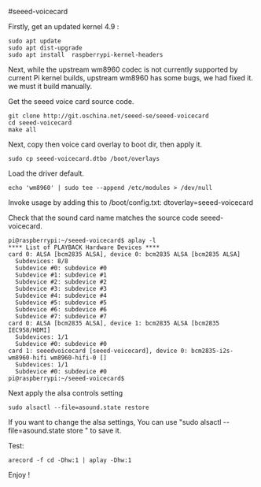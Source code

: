#seeed-voicecard

Firstly, get an updated kernel 4.9 :
```
sudo apt update
sudo apt dist-upgrade
sudo apt install  raspberrypi-kernel-headers
```

Next, while the upstream wm8960 codec is not currently supported by current Pi kernel builds, upstream wm8960 has some bugs, we had fixed it. we must it build manually.

Get the seeed voice card source code.
```
git clone http://git.oschina.net/seeed-se/seeed-voicecard
cd seeed-voicecard
make all
```

Next, copy then voice card overlay to boot dir, then apply it.
```
sudo cp seeed-voicecard.dtbo /boot/overlays
```
Load the driver default. 
```
echo 'wm8960' | sudo tee --append /etc/modules > /dev/null
```
Invoke usage by adding this to /boot/config.txt:
dtoverlay=seeed-voicecard

Check that the sound card name matches the source code seeed-voicecard.

```
pi@raspberrypi:~/seeed-voicecard$ aplay -l
**** List of PLAYBACK Hardware Devices ****
card 0: ALSA [bcm2835 ALSA], device 0: bcm2835 ALSA [bcm2835 ALSA]
  Subdevices: 8/8
  Subdevice #0: subdevice #0
  Subdevice #1: subdevice #1
  Subdevice #2: subdevice #2
  Subdevice #3: subdevice #3
  Subdevice #4: subdevice #4
  Subdevice #5: subdevice #5
  Subdevice #6: subdevice #6
  Subdevice #7: subdevice #7
card 0: ALSA [bcm2835 ALSA], device 1: bcm2835 ALSA [bcm2835 IEC958/HDMI]
  Subdevices: 1/1
  Subdevice #0: subdevice #0
card 1: seeedvoicecard [seeed-voicecard], device 0: bcm2835-i2s-wm8960-hifi wm8960-hifi-0 []
  Subdevices: 1/1
  Subdevice #0: subdevice #0
pi@raspberrypi:~/seeed-voicecard$ 
```
Next apply the alsa controls setting
```
sudo alsactl --file=asound.state restore
```
If you want to change the alsa settings, You can use "sudo alsactl --file=asound.state store " to save it.

Test:
``` 
arecord -f cd -Dhw:1 | aplay -Dhw:1

```
Enjoy !